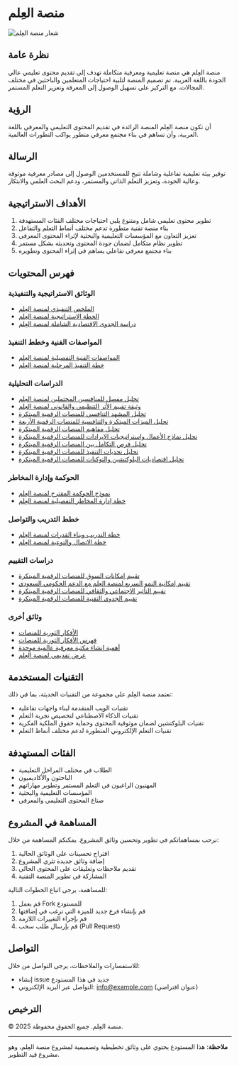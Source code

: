 # منصة العِلم

![شعار منصة العِلم](https://via.placeholder.com/150x150.png?text=منصة+العِلم)

## نظرة عامة

منصة العِلم هي منصة تعليمية ومعرفية متكاملة تهدف إلى تقديم محتوى تعليمي عالي الجودة باللغة العربية. تم تصميم المنصة لتلبية احتياجات المتعلمين والباحثين في مختلف المجالات، مع التركيز على تسهيل الوصول إلى المعرفة وتعزيز التعلم المستمر.

## الرؤية

أن تكون منصة العِلم المنصة الرائدة في تقديم المحتوى التعليمي والمعرفي باللغة العربية، وأن تساهم في بناء مجتمع معرفي متطور يواكب التطورات العالمية.

## الرسالة

توفير بيئة تعليمية تفاعلية وشاملة تتيح للمستخدمين الوصول إلى مصادر معرفية موثوقة وعالية الجودة، وتعزيز التعلم الذاتي والمستمر، ودعم البحث العلمي والابتكار.

## الأهداف الاستراتيجية

1. تطوير محتوى تعليمي شامل ومتنوع يلبي احتياجات مختلف الفئات المستهدفة
2. بناء منصة تقنية متطورة تدعم مختلف أنماط التعلم والتفاعل
3. تعزيز التعاون مع المؤسسات التعليمية والبحثية لإثراء المحتوى المعرفي
4. تطوير نظام متكامل لضمان جودة المحتوى وتحديثه بشكل مستمر
5. بناء مجتمع معرفي تفاعلي يساهم في إثراء المحتوى وتطويره

## فهرس المحتويات

### الوثائق الاستراتيجية والتنفيذية
- [الملخص التنفيذي لمنصة العِلم](الملخص%20التنفيذي%20لمنصة%20العِلم.md)
- [الخطة الاستراتيجية لمنصة العِلم](الخطة%20الاستراتيجية%20لمنصة%20العِلم.md)
- [دراسة الجدوى الاقتصادية الشاملة لمنصة العِلم](دراسة%20الجدوى%20الاقتصادية%20الشاملة%20لمنصة%20العِلم.md)

### المواصفات الفنية وخطط التنفيذ
- [المواصفات الفنية التفصيلية لمنصة العِلم](المواصفات%20الفنية%20التفصيلية%20لمنصة%20العِلم.md)
- [خطة التنفيذ المرحلية لمنصة العِلم](خطة%20التنفيذ%20المرحلية%20لمنصة%20العِلم.md)

### الدراسات التحليلية
- [تحليل مفصل للمنافسين المحتملين لمنصة العِلم](تحليل%20مفصل%20للمنافسين%20المحتملين%20لمنصة%20العِلم.md)
- [وثيقة تقييم الأثر التنظيمي والقانوني لمنصة العِلم](وثيقة%20تقييم%20الأثر%20التنظيمي%20والقانوني%20لمنصة%20العِلم.md)
- [تحليل المشهد التنافسي للمنصات الرقمية المبتكرة](تحليل%20المشهد%20التنافسي%20للمنصات%20الرقمية%20المبتكرة.md)
- [تحليل الميزات المبتكرة والتنافسية للمنصات الرقمية الأربعة](تحليل%20الميزات%20المبتكرة%20والتنافسية%20للمنصات%20الرقمية%20الأربعة.md)
- [تحليل مفاهيم المنصات الرقمية المبتكرة](تحليل%20مفاهيم%20المنصات%20الرقمية%20المبتكرة.md)
- [تحليل نماذج الأعمال واستراتيجيات الإيرادات للمنصات الرقمية المبتكرة](تحليل%20نماذج%20الأعمال%20واستراتيجيات%20الإيرادات%20للمنصات%20الرقمية%20المبتكرة.md)
- [تحليل فرص التكامل بين المنصات الرقمية المبتكرة](تحليل%20فرص%20التكامل%20بين%20المنصات%20الرقمية%20المبتكرة.md)
- [تحليل تحديات التنفيذ للمنصات الرقمية المبتكرة](تحليل%20تحديات%20التنفيذ%20للمنصات%20الرقمية%20المبتكرة.md)
- [تحليل اقتصاديات البلوكتشين والتوكنات للمنصات الرقمية المبتكرة](تحليل%20اقتصاديات%20البلوكتشين%20والتوكنات%20للمنصات%20الرقمية%20المبتكرة.md)

### الحوكمة وإدارة المخاطر
- [نموذج الحوكمة المقترح لمنصة العِلم](نموذج%20الحوكمة%20المقترح%20لمنصة%20العِلم.md)
- [خطة إدارة المخاطر التفصيلية لمنصة العِلم](خطة%20إدارة%20المخاطر%20التفصيلية%20لمنصة%20العِلم.md)

### خطط التدريب والتواصل
- [خطة التدريب وبناء القدرات لمنصة العِلم](خطة%20التدريب%20وبناء%20القدرات%20لمنصة%20العِلم.md)
- [خطة الاتصال والتوعية لمنصة العِلم](خطة%20الاتصال%20والتوعية%20لمنصة%20العِلم.md)

### دراسات التقييم
- [تقييم إمكانات السوق للمنصات الرقمية المبتكرة](تقييم%20إمكانات%20السوق%20للمنصات%20الرقمية%20المبتكرة.md)
- [تقييم إمكانية النمو السريع لمنصة العِلم مع الدعم الحكومي السعودي](تقييم%20إمكانية%20النمو%20السريع%20لمنصة%20العِلم%20مع%20الدعم%20الحكومي%20السعودي.md)
- [تقييم التأثير الاجتماعي والثقافي للمنصات الرقمية المبتكرة](تقييم%20التأثير%20الاجتماعي%20والثقافي%20للمنصات%20الرقمية%20المبتكرة.md)
- [تقييم الجدوى التقنية للمنصات الرقمية المبتكرة](تقييم%20الجدوى%20التقنية%20للمنصات%20الرقمية%20المبتكرة.md)

### وثائق أخرى
- [الأفكار الثورية للمنصات](الأفكار%20الثورية%20للمنصات.md)
- [فهرس الأفكار الثورية للمنصات](فهرس%20الأفكار%20الثورية%20للمنصات.md)
- [أهمية إنشاء مكتبة معرفية عالمية موحدة](اهمية%20انشاء%20مكتبة%20معرفية%20عالمية%20موحدة.md)
- [عرض تقديمي لمنصة العِلم](عرض%20تقديمي%20لمنصة%20العِلم.md)

## التقنيات المستخدمة

تعتمد منصة العِلم على مجموعة من التقنيات الحديثة، بما في ذلك:

- تقنيات الويب المتقدمة لبناء واجهات تفاعلية
- تقنيات الذكاء الاصطناعي لتخصيص تجربة التعلم
- تقنيات البلوكتشين لضمان موثوقية المحتوى وحماية حقوق الملكية الفكرية
- تقنيات التعلم الإلكتروني المتطورة لدعم مختلف أنماط التعلم

## الفئات المستهدفة

- الطلاب في مختلف المراحل التعليمية
- الباحثون والأكاديميون
- المهنيون الراغبون في التعلم المستمر وتطوير مهاراتهم
- المؤسسات التعليمية والبحثية
- صناع المحتوى التعليمي والمعرفي

## المساهمة في المشروع

نرحب بمساهماتكم في تطوير وتحسين وثائق المشروع. يمكنكم المساهمة من خلال:

1. اقتراح تحسينات على الوثائق الحالية
2. إضافة وثائق جديدة تثري المشروع
3. تقديم ملاحظات وتعليقات على المحتوى الحالي
4. المشاركة في تطوير المنصة التقنية

للمساهمة، يرجى اتباع الخطوات التالية:

1. قم بعمل Fork للمستودع
2. قم بإنشاء فرع جديد للميزة التي ترغب في إضافتها
3. قم بإجراء التغييرات اللازمة
4. قم بإرسال طلب سحب (Pull Request)

## التواصل

للاستفسارات والملاحظات، يرجى التواصل من خلال:

- إنشاء issue جديد في هذا المستودع
- التواصل عبر البريد الإلكتروني: info@example.com (عنوان افتراضي)

## الترخيص

© 2025 منصة العِلم. جميع الحقوق محفوظة.

---

**ملاحظة**: هذا المستودع يحتوي على وثائق تخطيطية وتصميمية لمشروع منصة العِلم، وهو مشروع قيد التطوير.

